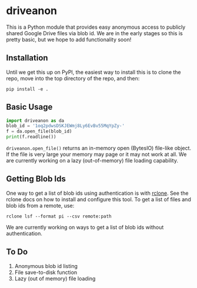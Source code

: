 # driveanon
This is a Python module that provides easy anonymous access to publicly shared Google Drive files via blob id. We are in the early stages so this is pretty basic, but we hope to add functionality soon! 

## Installation
Until we get this up on PyPI, the easiest way to install this is to clone the repo, move into the top directory of the repo, and then:
```
pip install -e .
```

## Basic Usage
```python
import driveanon as da
blob_id = '1oq2pdwsDSKJEWmj8Ly6EvBv55MqYpZy-'
f = da.open_file(blob_id)
print(f.readline())
```
`driveanon.open_file()` returns an in-memory open (BytesIO) file-like object. If the file is very large your memory may page or it may not work at all. We are currently working on a lazy (out-of-memory) file loading capability.

## Getting Blob Ids
One way to get a list of blob ids using authentication is with [rclone](https://rclone.org). See the rclone docs on how to install and configure this tool. To get a list of files and blob ids from a remote, use:
```
rclone lsf --format pi --csv remote:path
```
We are currently working on ways to get a list of blob ids without authentication.

## To Do
  1. Anonymous blob id listing
  2. File save-to-disk function
  3. Lazy (out of memory) file loading
